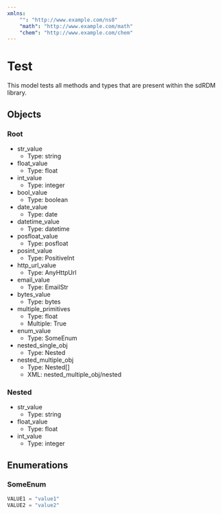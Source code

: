 ```yaml
---
xmlns:
    "": "http://www.example.com/ns0"
    "math": "http://www.example.com/math"
    "chem": "http://www.example.com/chem"
---
```


# Test

This model tests all methods and types that are present within the sdRDM library.

## Objects

### Root

- str_value
  - Type: string
- float_value
  - Type: float
- int_value
  - Type: integer
- bool_value
  - Type: boolean
- date_value
  - Type: date
- datetime_value
  - Type: datetime
- posfloat_value
  - Type: posfloat
- posint_value
  - Type: PositiveInt
- http_url_value
  - Type: AnyHttpUrl
- email_value
  - Type: EmailStr
- bytes_value
  - Type: bytes
- multiple_primitives
  - Type: float
  - Multiple: True
- enum_value
  - Type: SomeEnum
- nested_single_obj
  - Type: Nested
- nested_multiple_obj
  - Type: Nested[]
  - XML: nested_multiple_obj/nested

### Nested

- str_value
  - Type: string
- float_value
  - Type: float
- int_value
  - Type: integer

## Enumerations

### SomeEnum

```python
VALUE1 = "value1"
VALUE2 = "value2"
```
